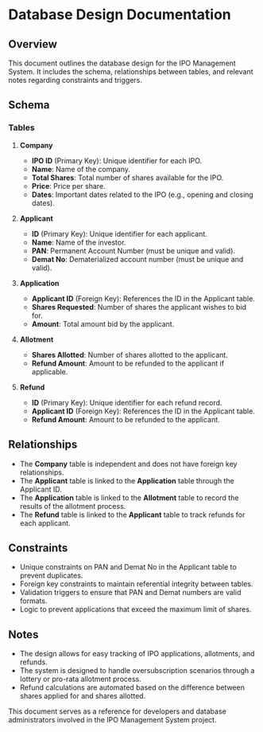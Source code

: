 # Database Design Documentation

## Overview
This document outlines the database design for the IPO Management System. It includes the schema, relationships between tables, and relevant notes regarding constraints and triggers.

## Schema

### Tables

1. **Company**
   - **IPO ID** (Primary Key): Unique identifier for each IPO.
   - **Name**: Name of the company.
   - **Total Shares**: Total number of shares available for the IPO.
   - **Price**: Price per share.
   - **Dates**: Important dates related to the IPO (e.g., opening and closing dates).

2. **Applicant**
   - **ID** (Primary Key): Unique identifier for each applicant.
   - **Name**: Name of the investor.
   - **PAN**: Permanent Account Number (must be unique and valid).
   - **Demat No**: Dematerialized account number (must be unique and valid).

3. **Application**
   - **Applicant ID** (Foreign Key): References the ID in the Applicant table.
   - **Shares Requested**: Number of shares the applicant wishes to bid for.
   - **Amount**: Total amount bid by the applicant.

4. **Allotment**
   - **Shares Allotted**: Number of shares allotted to the applicant.
   - **Refund Amount**: Amount to be refunded to the applicant if applicable.

5. **Refund**
   - **ID** (Primary Key): Unique identifier for each refund record.
   - **Applicant ID** (Foreign Key): References the ID in the Applicant table.
   - **Refund Amount**: Amount to be refunded to the applicant.

## Relationships
- The **Company** table is independent and does not have foreign key relationships.
- The **Applicant** table is linked to the **Application** table through the Applicant ID.
- The **Application** table is linked to the **Allotment** table to record the results of the allotment process.
- The **Refund** table is linked to the **Applicant** table to track refunds for each applicant.

## Constraints
- Unique constraints on PAN and Demat No in the Applicant table to prevent duplicates.
- Foreign key constraints to maintain referential integrity between tables.
- Validation triggers to ensure that PAN and Demat numbers are valid formats.
- Logic to prevent applications that exceed the maximum limit of shares.

## Notes
- The design allows for easy tracking of IPO applications, allotments, and refunds.
- The system is designed to handle oversubscription scenarios through a lottery or pro-rata allotment process.
- Refund calculations are automated based on the difference between shares applied for and shares allotted.

This document serves as a reference for developers and database administrators involved in the IPO Management System project.